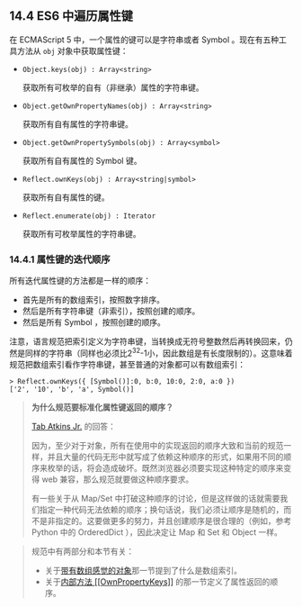 ## 14.4 ES6 中遍历属性键

在 ECMAScript 5 中，一个属性的键可以是字符串或者 Symbol 。现在有五种工具方法从 `obj` 对象中获取属性键：

* `Object.keys(obj) : Array<string>`

    获取所有可枚举的自有（非继承）属性的字符串键。

* `Object.getOwnPropertyNames(obj) : Array<string>`

    获取所有自有属性的字符串键。

* `Object.getOwnPropertySymbols(obj) : Array<symbol>`

    获取所有自有属性的 Symbol 键。

* `Reflect.ownKeys(obj) : Array<string|symbol>`

    获取所有自有属性的键。

* `Reflect.enumerate(obj) : Iterator`

    获取所有可枚举属性的字符串键。

### 14.4.1 属性键的迭代顺序

所有迭代属性键的方法都是一样的顺序：

* 首先是所有的数组索引，按照数字排序。
* 然后是所有字符串键（非索引），按照创建的顺序。
* 然后是所有 Symbol ，按照创建的顺序。

注意，语言规范把索引定义为字符串键，当转换成无符号整数然后再转换回来，仍然是同样的字符串（同样也必须比2<sup>32</sup>-1小，因此数组是有长度限制的）。这意味着规范把数组索引看作字符串键，甚至普通的对象都可以有数组索引：

```
> Reflect.ownKeys({ [Symbol()]:0, b:0, 10:0, 2:0, a:0 })
['2', '10', 'b', 'a', Symbol()]
```

> **为什么规范要标准化属性键返回的顺序？**
>
> [Tab Atkins Jr.](https://esdiscuss.org/topic/nailing-object-property-order) 的回答：
>
> 因为，至少对于对象，所有在使用中的实现返回的顺序大致和当前的规范一样，并且大量的代码无形中就写成了依赖这种顺序的形式，如果用不同的顺序来枚举的话，将会造成破坏。既然浏览器必须要实现这种特定的顺序来变得 web 兼容，那么规范就要做这种顺序要求。
>
> 有一些关于从 Map/Set 中打破这种顺序的讨论，但是这样做的话就需要我们指定一种代码无法依赖的顺序；换句话说，我们必须让顺序是随机的，而不是非指定的。这要做更多的努力，并且创建顺序是很合理的（例如，参考 Python 中的 OrderedDict ），因此决定让 Map 和 Set 和 Object 一样。

> 规范中有两部分和本节有关：
>
> * 关于[带有数组感觉的对象](http://www.ecma-international.org/ecma-262/6.0/#sec-array-exotic-objects)那一节提到了什么是数组索引。
> * 关于[内部方法 [[OwnPropertyKeys]]](http://www.ecma-international.org/ecma-262/6.0/#sec-ordinary-object-internal-methods-and-internal-slots-ownpropertykeys) 的那一节定义了属性返回的顺序。
